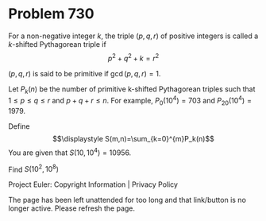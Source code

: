 #   Problem 730

   For a non-negative integer $k$, the triple $(p,q,r)$ of positive integers
   is called a $k$-shifted Pythagorean triple if $$p^2 + q^2 + k = r^2$$

   $(p, q, r)$ is said to be primitive if $\gcd(p, q, r)=1$.

   Let $P_k(n)$ be the number of primitive k-shifted Pythagorean triples such
   that $1 \le p \le q \le r$ and $p + q + r \le n$.
   For example, $P_0(10^4) = 703$ and $P_{20}(10^4) = 1979$.

   Define $$\displaystyle S(m,n)=\sum_{k=0}^{m}P_k(n)$$ You are given that
   $S(10,10^4) = 10956$.

   Find $S(10^2,10^8)$

   Project Euler: Copyright Information | Privacy Policy

   The page has been left unattended for too long and that link/button is no
   longer active. Please refresh the page.
